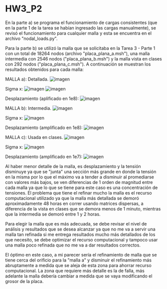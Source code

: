 # HW3_P2

En la parte a) se programa el funcionamiento de cargas consistentes (que en la parte 1 de la tarea se habían ingresado las cargas manualmente), se revisó el funcionamiento para cualquier malla y esta se encuentra en el archivo "nodal_loads.py".

Para la parte b) se utilizó la malla que se solicitaba en la Tarea 3 - Parte 1 con un total de 18264 nodos (archivo "placa_plana_a.msh"), una malla intermedia con 2546 nodos ("placa_plana_b.msh") y la malla vista en clases con 292 nodos ("placa_plana_c.msh"). A continuación se muestran los resultados obtenidos para cada malla:

MALLA a): Detallada.
![imagen](https://user-images.githubusercontent.com/81662690/126212375-74610cd4-1de5-4e2c-ab0f-2d55cc332e83.png)

Sigma x:
![imagen](https://user-images.githubusercontent.com/81662690/126212633-c0970703-5820-4ece-bcf5-c60d467f2348.png)
![imagen](https://user-images.githubusercontent.com/81662690/126212745-837b7890-b20c-40cf-aa8c-0e27b30ab0cb.png)

Desplazamiento (aplificado en 1e8):
![imagen](https://user-images.githubusercontent.com/81662690/126213064-6c13dc2f-4f42-42d6-92d9-7bc711c3e308.png)


MALLA b): Intermedia.
![imagen](https://user-images.githubusercontent.com/81662690/126213993-1b5447f5-5a70-4d62-b109-312f7aa710cd.png)

Sigma x:
![imagen](https://user-images.githubusercontent.com/81662690/126214152-61ba420c-162a-414c-8659-dc3a576e1ab6.png)

Desplazamiento (amplificado en 1e8):
![imagen](https://user-images.githubusercontent.com/81662690/126214416-9de6279d-135d-4bc6-b009-e9de1c8231f4.png)


MALLA c): Usada en clases.
![imagen](https://user-images.githubusercontent.com/81662690/126214742-596b6561-93fc-47bf-88ab-676ce26729ff.png)

Sigma x:
![imagen](https://user-images.githubusercontent.com/81662690/126214668-239cd6ae-c456-48c7-a584-e687f7c2bfc9.png)

Desplazamiento (amplificado en 1e7):
![imagen](https://user-images.githubusercontent.com/81662690/126214884-5bd5063e-1815-4dd3-a42d-ba70457c5bc1.png)

Al haber menor detalle de la malla, es desplazamiento y la tensión disminuye ya que se "junta" una sección más grande en donde la tensión en la misma por lo que el máximo va a tender a disminuir al promediarse con valores más bajos, se ven diferencias de 1 orden de magnitud entre cada malla ya que lo que se tiene para este caso es una concentración de tensiones. El problema que tiene el refinar mucho la malla es el recurso computacional utilizado ya que la malla más detallada se demoró aproximadamente 48 horas en correr usando matrices dispersas, a diferencia de la vista en clases que se demora menos de 1 minuto, mientras que la intermedia se demoró entre 1 y 2 horas.

Para elegir la malla que es más adecuada, se debe revisar el nivel de análisis y resultados que se desea alcanzar ya que no me va a servir una malla tan refinada si me entrega resultados mucho más detallados de los que necesito, se debe optimizar el recurso computacional y tampoco usar una malla poco refinada que no me va a dar resultados correctos.

El óptimo en este caso, a mi parecer sería el refinamiento de malla que se tiene cerca del orificio para la "malla a" y disminuir el refinamiento más abruptamente a medida que se aleja de esta zona para ahorrar recurso computacional. La zona que requiere más detalle es la de falla, más adelante la malla debería cambiar a medida que se vaya modificando el grosor de la placa.

